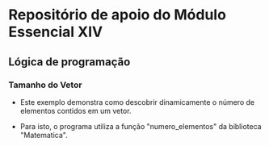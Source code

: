 # Repositório de apoio do Módulo Essencial XIV

## Lógica de programação

### Tamanho do Vetor

- Este exemplo demonstra como descobrir dinamicamente o número de elementos contidos em um vetor.

- Para isto, o programa utiliza a função "numero_elementos" da biblioteca "Matematica".
